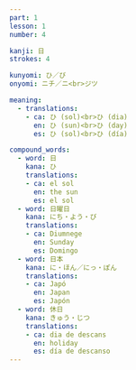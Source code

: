 ```yaml
---
part: 1
lesson: 1
number: 4

kanji: 日
strokes: 4

kunyomi: ひ／び
onyomi: ニチ／ニ<br>ジツ

meaning:
  - translations:
    - ca: ひ (sol)<br>ひ (dia)
      en: ひ (sun)<br>ひ (day)
      es: ひ (sol)<br>ひ (día)

compound_words:
  - word: 日
    kana: ひ
    translations:
    - ca: el sol
      en: the sun
      es: el sol
  - word: 日曜日
    kana: にち・よう・び
    translations:
    - ca: Diumnege
      en: Sunday
      es: Domingo
  - word: 日本
    kana: に・ほん／にっ・ぽん
    translations:
    - ca: Japó
      en: Japan
      es: Japón
  - word: 休日
    kana: きゅう・じつ
    translations:
    - ca: dia de descans
      en: holiday
      es: día de descanso
---
```

